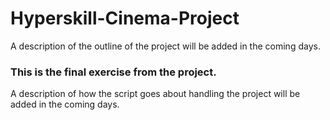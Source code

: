 # Hyperskill-Cinema-Project
A description of the outline of the project will be added in the coming days.
### This is the final exercise from the project.
A description of how the script goes about handling the project will be added in the coming days.
